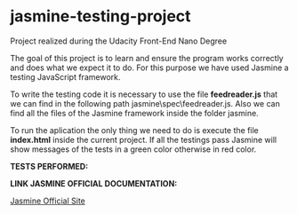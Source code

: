 # jasmine-testing-project
Project realized during the Udacity Front-End Nano Degree

The goal of this project is to learn and ensure the program works correctly and does what we expect it to do.
For this purpose we have used Jasmine a testing JavaScript framework.

To write the testing code it is necessary to use the file **feedreader.js** that we can find in the following path 
jasmine\spec\feedreader.js. Also we can find all the files of the Jasmine framework inside the folder jasmine.

To run the aplication the only thing we need to do is execute the file **index.html** inside the current project. 
If all the testings pass Jasmine will show messages of the tests in a green color otherwise in red color.

**TESTS PERFORMED:**

**LINK JASMINE OFFICIAL DOCUMENTATION:**

[Jasmine Official Site](https://jasmine.github.io/index.html)
